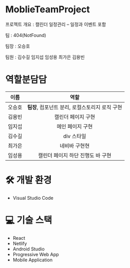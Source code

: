 # MoblieTeamProject

프로젝트 개요 : 캘린더 일정관리 – 일정과 이벤트 포함

팀 : 404(NotFound)

팀장 : 오승호

팀원 : 김수길 임지섭 임성용 최가은 김용빈

# 역할분담담
| 이름 | 역할 |
| :---: | :---: |
| 오승호 | <b>팀장</b>, 컴포넌트 분리, 로컬스토리지 로직 구현 |
| 김용빈 | 캘린더 페이지 구현 |
| 임지섭 | 메인 페이지 구현 |
| 김수길 | div 스타일 |
| 최가은 | 네비바 구현현 |
| 임성용 | 캘린더 페이지 하단 진행도 바 구현 |


# 🛠️ 개발 환경
- Visual Studio Code<br>

# 💻 기술 스택
- React<br>
- Netlify<br>
- Android Studio<br>
- Progressive Web App<br>
- Mobile Application<br>